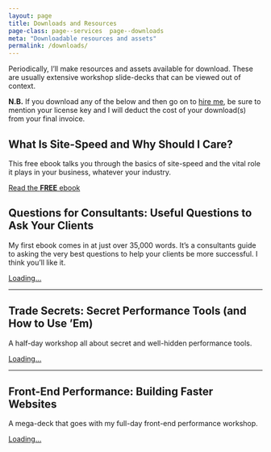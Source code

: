 ```yaml
---
layout: page
title: Downloads and Resources
page-class: page--services  page--downloads
meta: "Downloadable resources and assets"
permalink: /downloads/
---
```


Periodically, I’ll make resources and assets available for download. These are
usually extensive workshop slide-decks that can be viewed out of context.

**N.B.** If you download any of the below and then go on to [hire
me](/services/), be sure to mention your license key and I will deduct the cost
of your download(s) from your final invoice.

## What Is Site-Speed and Why Should I Care?

This free ebook talks you through the basics of site-speed and the vital role it
plays in your business, whatever your industry.

<a href="./site-speed/" class="btn  btn--positive">Read the <b>FREE</b> ebook</a>

## Questions for Consultants: Useful Questions to Ask Your Clients

My first ebook comes in at just over 35,000 words. It’s a consultants guide to
asking the very best questions to help your clients be more successful. I think
you’ll like it.

<div class="gumroad-product-embed" data-gumroad-product-id="questions-for-consultants"><a href="https://gumroad.com/l/questions-for-consultants">Loading…</a></div>

- - -

## Trade Secrets: Secret Performance Tools (and How to Use ’Em)

A half-day workshop all about secret and well-hidden performance tools.

<div class="gumroad-product-embed" data-gumroad-product-id="trade-secrets"><a href="https://gumroad.com/l/trade-secrets">Loading…</a></div>

- - -

## Front-End Performance: Building Faster Websites

A mega-deck that goes with my full-day front-end performance workshop.

<div class="gumroad-product-embed" data-gumroad-product-id="perfmatters"><a href="https://gumroad.com/l/perfmatters">Loading…</a></div>
